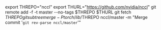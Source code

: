 export THREPO="nccl"
export THURL="https://github.com/nvidia/nccl"
git remote add -f -t master --no-tags $THREPO $THURL
git fetch    $THREPO
git subtree merge -P torch/lib/$THREPO nccl/master -m "Merge commit '`git rev-parse nccl/master`'"
